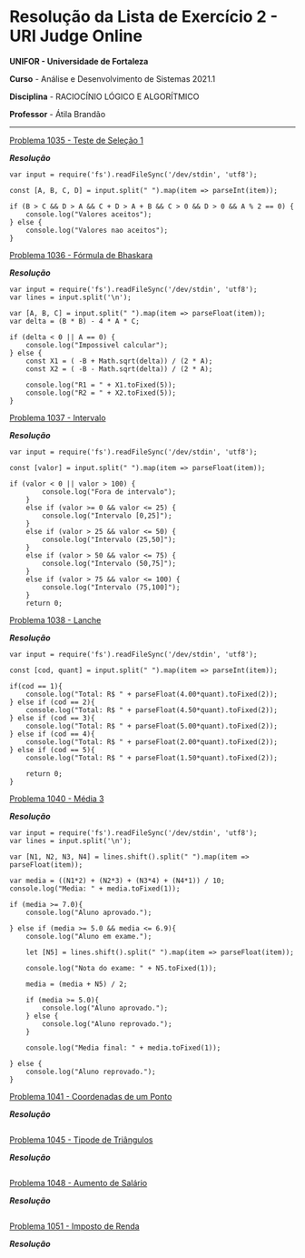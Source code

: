 # Resolução da Lista de Exercício 2 - URI Judge Online

**UNIFOR - Universidade de Fortaleza**

**Curso** - Análise e Desenvolvimento de Sistemas 2021.1

**Disciplina** - RACIOCÍNIO LÓGICO E ALGORÍTMICO

**Professor** - Átila Brandão

-------------------------------------------------------------------------------------------


[Problema 1035 - Teste de Seleção 1](https://www.urionlinejudge.com.br/judge/pt/problems/view/1035)

**_Resolução_**

```
var input = require('fs').readFileSync('/dev/stdin', 'utf8');

const [A, B, C, D] = input.split(" ").map(item => parseInt(item));

if (B > C && D > A && C + D > A + B && C > 0 && D > 0 && A % 2 == 0) {
	console.log("Valores aceitos");
} else {
	console.log("Valores nao aceitos");
}
```

[Problema 1036 - Fórmula de Bhaskara](https://www.urionlinejudge.com.br/judge/pt/problems/view/1036)

**_Resolução_**

```
var input = require('fs').readFileSync('/dev/stdin', 'utf8');
var lines = input.split('\n');

var [A, B, C] = input.split(" ").map(item => parseFloat(item));
var delta = (B * B) - 4 * A * C;

if (delta < 0 || A == 0) {
	console.log("Impossivel calcular");
} else {
	const X1 = ( -B + Math.sqrt(delta)) / (2 * A);
	const X2 = ( -B - Math.sqrt(delta)) / (2 * A);

	console.log("R1 = " + X1.toFixed(5));
	console.log("R2 = " + X2.toFixed(5));
}
```

[Problema 1037 - Intervalo](https://www.urionlinejudge.com.br/judge/pt/problems/view/1037)

**_Resolução_**

```
var input = require('fs').readFileSync('/dev/stdin', 'utf8');

const [valor] = input.split(" ").map(item => parseFloat(item));

if (valor < 0 || valor > 100) {
        console.log("Fora de intervalo");
    }
    else if (valor >= 0 && valor <= 25) {
        console.log("Intervalo [0,25]");
    }
    else if (valor > 25 && valor <= 50) {
        console.log("Intervalo (25,50]");
    }
    else if (valor > 50 && valor <= 75) {
        console.log("Intervalo (50,75]");
    }    
    else if (valor > 75 && valor <= 100) {
        console.log("Intervalo (75,100]");
    }        
    return 0;
```

[Problema 1038 - Lanche](https://www.urionlinejudge.com.br/judge/pt/problems/view/1038)

**_Resolução_**

```
var input = require('fs').readFileSync('/dev/stdin', 'utf8');

const [cod, quant] = input.split(" ").map(item => parseInt(item));

if(cod == 1){
	console.log("Total: R$ " + parseFloat(4.00*quant).toFixed(2));
} else if (cod == 2){
	console.log("Total: R$ " + parseFloat(4.50*quant).toFixed(2));
} else if (cod == 3){
	console.log("Total: R$ " + parseFloat(5.00*quant).toFixed(2));
} else if (cod == 4){
	console.log("Total: R$ " + parseFloat(2.00*quant).toFixed(2));
} else if (cod == 5){
	console.log("Total: R$ " + parseFloat(1.50*quant).toFixed(2));

	return 0;
}
```

[Problema 1040 - Média 3](https://www.urionlinejudge.com.br/judge/pt/problems/view/1040)

**_Resolução_**

```
var input = require('fs').readFileSync('/dev/stdin', 'utf8');
var lines = input.split('\n');

var [N1, N2, N3, N4] = lines.shift().split(" ").map(item => parseFloat(item));

var media = ((N1*2) + (N2*3) + (N3*4) + (N4*1)) / 10;
console.log("Media: " + media.toFixed(1));

if (media >= 7.0){
    console.log("Aluno aprovado.");

} else if (media >= 5.0 && media <= 6.9){
    console.log("Aluno em exame.");

    let [N5] = lines.shift().split(" ").map(item => parseFloat(item));

    console.log("Nota do exame: " + N5.toFixed(1));

    media = (media + N5) / 2;

    if (media >= 5.0){
        console.log("Aluno aprovado.");
    } else {
        console.log("Aluno reprovado.");
    }

    console.log("Media final: " + media.toFixed(1));
    
} else {
    console.log("Aluno reprovado.");
}
```

[Problema 1041 - Coordenadas de um Ponto](https://www.urionlinejudge.com.br/judge/pt/problems/view/1041)

**_Resolução_**

```

```

[Problema 1045 - Tipode de Triângulos](https://www.urionlinejudge.com.br/judge/pt/problems/view/1045)

**_Resolução_**

```

```

[Problema 1048 - Aumento de Salário](https://www.urionlinejudge.com.br/judge/pt/problems/view/1048)

**_Resolução_**

```

```

[Problema 1051 - Imposto de Renda](https://www.urionlinejudge.com.br/judge/pt/problems/view/1051)

**_Resolução_**

```

```